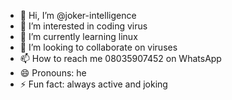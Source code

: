 - 👋 Hi, I’m @joker-intelligence
- 👀 I’m interested in coding virus
- 🌱 I’m currently learning linux
- 💞️ I’m looking to collaborate on viruses
- 📫 How to reach me 08035907452 on WhatsApp
- 😄 Pronouns: he
- ⚡ Fun fact: always active and joking

<!---
joker-intelligence/joker-intelligence is a ✨ special ✨ repository because its `README.md` (this file) appears on your GitHub profile.
You can click the Preview link to take a look at your changes.
--->

